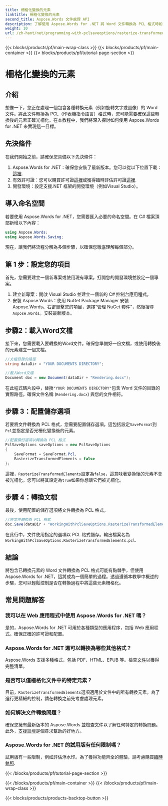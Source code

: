 ```yaml
---
title: 柵格化變換的元素
linktitle: 柵格化變換的元素
second_title: Aspose.Words 文件處理 API
description: 了解使用 Aspose.Words for .NET 將 Word 文件轉換為 PCL 格式時如何光柵化轉換後的元素。包括逐步指南。
weight: 10
url: /zh-hant/net/programming-with-pclsaveoptions/rasterize-transformed-elements/
---
```


{{< blocks/products/pf/main-wrap-class >}}
{{< blocks/products/pf/main-container >}}
{{< blocks/products/pf/tutorial-page-section >}}

# 柵格化變換的元素

## 介紹

想像一下，您正在處理一個包含各種轉換元素（例如旋轉文字或圖像）的 Word 文件。將此文件轉換為 PCL（印表機指令語言）格式時，您可能需要確保這些轉換後的元素正確光柵化。在本教程中，我們將深入探討如何使用 Aspose.Words for .NET 來實現這一目標。

## 先決條件

在我們開始之前，請確保您具備以下先決條件：

1.  Aspose.Words for .NET：確保您安裝了最新版本。您可以從以下位置下載：[這裡](https://releases.aspose.com/words/net/).
2. 有效許可證：您可以購買許可證[這裡](https://purchase.aspose.com/buy)或獲得臨時評估許可證[這裡](https://purchase.aspose.com/temporary-license/).
3. 開發環境：設定支援.NET 框架的開發環境（例如Visual Studio）。

## 導入命名空間

若要使用 Aspose.Words for .NET，您需要匯入必要的命名空間。在 C# 檔案頂部新增以下內容：

```csharp
using Aspose.Words;
using Aspose.Words.Saving;
```

現在，讓我們將流程分解為多個步驟，以確保您徹底理解每個部分。

## 第 1 步：設定您的項目

首先，您需要建立一個新專案或使用現有專案。打開您的開發環境並設定一個專案。

1. 建立新專案：開啟 Visual Studio 並建立一個新的 C# 控制台應用程式。
2. 安裝 Aspose.Words：使用 NuGet Package Manager 安裝 Aspose.Words。右鍵單擊您的項目，選擇“管理 NuGet 套件”，然後搜尋`Aspose.Words`。安裝最新版本。

## 步驟2：載入Word文檔

接下來，您需要載入要轉換的Word文件。確保您準備好一份文檔，或使用轉換後的元素建立一個文檔。

```csharp
//文檔目錄的路徑
string dataDir = "YOUR DOCUMENTS DIRECTORY";

//載入Word文檔
Document doc = new Document(dataDir + "Rendering.docx");
```

在此程式碼片段中，替換`"YOUR DOCUMENTS DIRECTORY"`包含 Word 文件的目錄的實際路徑。確保文件名稱 (`Rendering.docx`) 與您的文件相符。

## 步驟 3：配置儲存選項

若要將文件轉換為 PCL 格式，您需要配置儲存選項。這包括設定`SaveFormat`到`Pcl`並指定是否光柵化變換後的元素。

```csharp
//配置備份選項以轉換為 PCL 格式
PclSaveOptions saveOptions = new PclSaveOptions
{
    SaveFormat = SaveFormat.Pcl,
    RasterizeTransformedElements = false
};
```

這裡，`RasterizeTransformedElements`設定為`false`，這意味著變換後的元素不會被光柵化。您可以將其設定為`true`如果你想讓它們被光柵化。

## 步驟 4：轉換文檔

最後，使用配置的儲存選項將文件轉換為 PCL 格式。

```csharp
//將文件轉換為 PCL 格式
doc.Save(dataDir + "WorkingWithPclSaveOptions.RasterizeTransformedElements.pcl", saveOptions);
```

在此行中，文件使用指定的選項以 PCL 格式儲存。輸出檔案名為`WorkingWithPclSaveOptions.RasterizeTransformedElements.pcl`.

## 結論

將包含已轉換元素的 Word 文件轉換為 PCL 格式可能有點棘手，但使用 Aspose.Words for .NET，這將成為一個簡單的過程。透過遵循本教學中概述的步驟，您可以輕鬆控制是否在轉換過程中將這些元素柵格化。

## 常見問題解答

### 我可以在 Web 應用程式中使用 Aspose.Words for .NET 嗎？  
是的，Aspose.Words for .NET 可用於各種類型的應用程序，包括 Web 應用程式。確保正確的許可證和配置。

### Aspose.Words for .NET 還可以轉換為哪些其他格式？  
Aspose.Words 支援多種格式，包括 PDF、HTML、EPUB 等。檢查[文件](https://reference.aspose.com/words/net/)以獲得完整清單。

### 是否可以僅柵格化文件中的特定元素？  
目前，`RasterizeTransformedElements`選項適用於文件中的所有轉換元素。為了進行更精細的控制，請在轉換之前先考慮處理元素。

### 如何解決文件轉換問題？  
確保您擁有最新版本的 Aspose.Words 並檢查文件以了解任何特定的轉換問題。此外，[支援論壇](https://forum.aspose.com/c/words/8)是個尋求幫助的好地方。

### Aspose.Words for .NET 的試用版有任何限制嗎？  
試用版有一些限制，例如評估浮水印。為了獲得功能齊全的體驗，請考慮購買[臨時執照](https://purchase.aspose.com/temporary-license/).

{{< /blocks/products/pf/tutorial-page-section >}}

{{< /blocks/products/pf/main-container >}}
{{< /blocks/products/pf/main-wrap-class >}}

{{< blocks/products/products-backtop-button >}}
